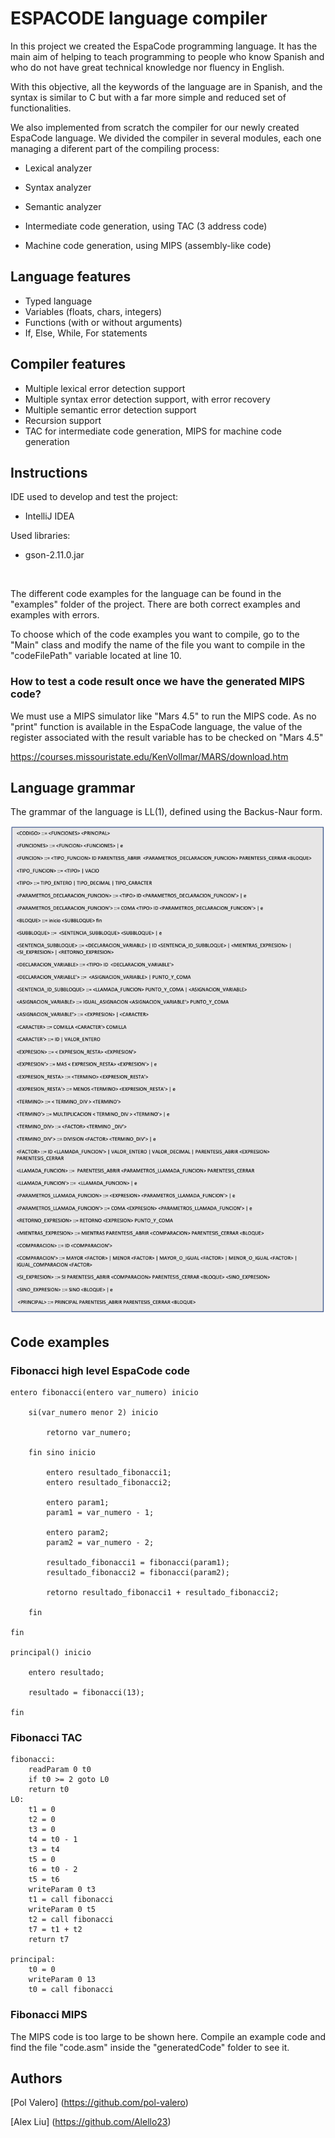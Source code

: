 # ESPACODE language compiler

In this project we created the EspaCode programming language. It has the main aim of helping to teach programming to people who know Spanish and who do not have great technical knowledge nor fluency in English. 

With this objective, all the keywords of the language are in Spanish, and the syntax is similar to C but with a far more simple and reduced set of functionalities.

We also implemented from scratch the compiler for our newly created EspaCode language. We divided the compiler in several modules, each one managing a diferent part of the compiling process:

- Lexical analyzer

- Syntax analyzer

- Semantic analyzer

- Intermediate code generation, using TAC (3 address code) 

- Machine code generation, using MIPS (assembly-like code)

## Language features

- Typed language
- Variables (floats, chars, integers)
- Functions (with or without arguments)
- If, Else, While, For statements

## Compiler features
- Multiple lexical error detection support
- Multiple syntax error detection support, with error recovery
- Multiple semantic error detection support
- Recursion support
- TAC for intermediate code generation, MIPS for machine code generation


## Instructions

IDE used to develop and test the project:
- IntelliJ IDEA

Used libraries:
- gson-2.11.0.jar

<br/> 

The different code examples for the language can be found in the "examples" folder of the project. There are both correct examples and examples with errors.

To choose which of the code examples you want to compile, go to the "Main" class and modify the name of the file you want to compile in the "codeFilePath" variable located at line 10.

### How to test a code result once we have the generated MIPS code?
We must use a MIPS simulator like "Mars 4.5" to run the MIPS code. As no "print" function is available in the EspaCode language, the value of the register associated with the result variable has to be checked on "Mars 4.5"

https://courses.missouristate.edu/KenVollmar/MARS/download.htm

## Language grammar
The grammar of the language is LL(1), defined using the Backus-Naur form. 

![Alt text](images/grammar.png)


## Code examples

### Fibonacci high level EspaCode code

    entero fibonacci(entero var_numero) inicio

        si(var_numero menor 2) inicio

            retorno var_numero;

        fin sino inicio

            entero resultado_fibonacci1;
            entero resultado_fibonacci2;

            entero param1;
            param1 = var_numero - 1;

            entero param2;
            param2 = var_numero - 2;

            resultado_fibonacci1 = fibonacci(param1);
            resultado_fibonacci2 = fibonacci(param2);

            retorno resultado_fibonacci1 + resultado_fibonacci2;

        fin

    fin

    principal() inicio

        entero resultado;

        resultado = fibonacci(13);

    fin

### Fibonacci TAC

    fibonacci:  
        readParam 0 t0  
        if t0 >= 2 goto L0  
        return t0  
    L0:  
        t1 = 0  
        t2 = 0  
        t3 = 0  
        t4 = t0 - 1  
        t3 = t4  
        t5 = 0  
        t6 = t0 - 2  
        t5 = t6  
        writeParam 0 t3  
        t1 = call fibonacci  
        writeParam 0 t5  
        t2 = call fibonacci  
        t7 = t1 + t2  
        return t7  

    principal:  
        t0 = 0  
        writeParam 0 13  
        t0 = call fibonacci  

### Fibonacci MIPS

The MIPS code is too large to be shown here. Compile an example code and find the file "code.asm" inside the "generatedCode" folder to see it. 


## Authors
[Pol Valero] (https://github.com/pol-valero)

[Alex Liu] (https://github.com/Alello23)